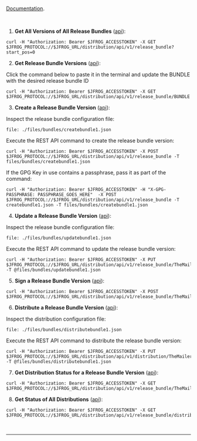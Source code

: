 <!-- Distribution - Release Bundle Management -->

[Documentation](https://www.jfrog.com/confluence/display/JFROG/JFrog+Distribution#JFrogDistribution-TheDistributionFlow).

<br/>


1. **Get All Versions of All Release Bundles** ([api](https://www.jfrog.com/confluence/display/JFROG/Distribution+REST+API#DistributionRESTAPI-GetallVersionsofallReleaseBundles)): 
  
  ```execute
  curl -H "Authorization: Bearer $JFROG_ACCESSTOKEN" -X GET $JFROG_PROTOCOL://$JFROG_URL/distribution/api/v1/release_bundle?start_pos=0
  ```


2. **Get Release Bundle Versions** ([api](https://www.jfrog.com/confluence/display/JFROG/Distribution+REST+API#DistributionRESTAPI-GetReleaseBundleVersions)):  

  Click the command below to paste it in the terminal and update the BUNDLE with the desired release bundle ID
  ```copy-and-edit
  curl -H "Authorization: Bearer $JFROG_ACCESSTOKEN" -X GET $JFROG_PROTOCOL://$JFROG_URL/distribution/api/v1/release_bundle/BUNDLE
  ```


3. **Create a Release Bundle Version** ([api](https://www.jfrog.com/confluence/display/JFROG/Distribution+REST+API#DistributionRESTAPI-CreateReleaseBundleVersion)):   
  
  Inspect the release bundle configuration file:  
  ```editor:open-file
  file: ./files/bundles/createbundle1.json
  ```  
  
  Execute the REST API command to create the release bundle version:  
  ```execute
  curl -H "Authorization: Bearer $JFROG_ACCESSTOKEN" -X POST $JFROG_PROTOCOL://$JFROG_URL/distribution/api/v1/release_bundle -T files/bundles/createbundle1.json
  ```

  If the GPG Key in use contains a passphrase, pass it as part of the command:
  ```copy-and-edit
  curl -H "Authorization: Bearer $JFROG_ACCESSTOKEN" -H "X-GPG-PASSPHRASE: PASSPHRASE_GOES_HERE"  -X POST $JFROG_PROTOCOL://$JFROG_URL/distribution/api/v1/release_bundle -T createbundle1.json -T files/bundles/createbundle1.json
  ```

4. **Update a Release Bundle Version** ([api](https://www.jfrog.com/confluence/display/JFROG/Distribution+REST+API#DistributionRESTAPI-UpdateReleaseBundleVersion)):    
  
  Inspect the release bundle configuration file:  
  ```editor:open-file
  file: ./files/bundles/updatebundle1.json
  ```  
  
  Execute the REST API command to update the release bundle version:  
  ```execute
  curl -H "Authorization: Bearer $JFROG_ACCESSTOKEN" -X PUT $JFROG_PROTOCOL://$JFROG_URL/distribution/api/v1/release_bundle/TheMailerRelease/1.0 -T @files/bundles/updatebundle1.json
  ```

5. **Sign a Release Bundle Version** ([api](https://www.jfrog.com/confluence/display/JFROG/Distribution+REST+API#DistributionRESTAPI-SignReleaseBundleVersion)):    
  
  ```execute
  curl -H "Authorization: Bearer $JFROG_ACCESSTOKEN" -X POST $JFROG_PROTOCOL://$JFROG_URL/distribution/api/v1/release_bundle/TheMailerRelease/1.0/sign
  ```

6. **Distribute a Release Bundle Version** ([api](https://www.jfrog.com/confluence/display/JFROG/Distribution+REST+API#DistributionRESTAPI-DistributeReleaseBundleVersion)):    
  
  Inspect the distribution configuration file:  
  ```editor:open-file
  file: ./files/bundles/distributebundle1.json
  ```  
  
  Execute the REST API command to distribute the release bundle version:  
  ```execute
  curl -H "Authorization: Bearer $JFROG_ACCESSTOKEN" -X PUT $JFROG_PROTOCOL://$JFROG_URL/distribution/api/v1/distribution/TheMailerRelease/1.0 -T @files/bundles/distributebundle1.json
  ```

7. **Get Distribution Status for a Release Bundle Version** ([api](https://www.jfrog.com/confluence/display/JFROG/Distribution+REST+API#DistributionRESTAPI-GetDistributionStatusDetailsbyReleaseBundleVersion)):    
  
  ```execute
  curl -H "Authorization: Bearer $JFROG_ACCESSTOKEN" -X GET $JFROG_PROTOCOL://$JFROG_URL/distribution/api/v1/release_bundle/TheMailerRelease/1.0/distribution
  ```


8. **Get Status of All Distributions** ([api](https://www.jfrog.com/confluence/display/JFROG/Distribution+REST+API#DistributionRESTAPI-GetDistributionStatusDetails)):    
  
  ```execute
  curl -H "Authorization: Bearer $JFROG_ACCESSTOKEN" -X GET $JFROG_PROTOCOL://$JFROG_URL/distribution/api/v1/release_bundle/distribution
  ```


<br/>

---